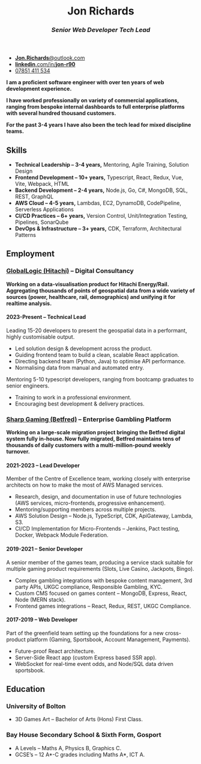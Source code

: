 <main>
<header>

# Jon Richards

### _Senior Web Developer_ _Tech Lead_

</header>

<nav class="contact">

- [**Jon.Richards**@outlook.com](mailto:jon.richards@outlook.com)
- [**linkedin**.com/in/**jon-r90**](https://www.linkedin.com/in/jon-r90/)
- [07851 411 534](tel:+447851411534)

</nav>
<section class="about">

**I am a proficient software engineer with over ten years of web development experience.**

**I have worked professionally on variety of commercial applications, ranging from bespoke internal dashboards to full
enterprise platforms with several hundred thousand customers.**

**For the past 3-4 years I have also been the tech lead for mixed discipline teams.**

</section>
<section class="skills">

## Skills

- **Technical Leadership – 3-4 years,**
  Mentoring, Agile Training, Solution Design
- **Frontend Development – 10+ years,**
  Typescript, React, Redux, Vue, Vite, Webpack, HTML
- **Backend Development – 2-4 years,**
  Node.js, Go, C#, MongoDB, SQL, REST, GraphQL
- **AWS Cloud – 4-5 years,**
  Lambdas, EC2, DynamoDB, CodePipeline, Serverless Applications
- **CI/CD Practices – 6+ years,**
  Version Control, Unit/Integration Testing, Pipelines, SonarQube
- **DevOps & Infrastructure – 3+ years,**
  CDK, Terraform, Architectural Patterns

</section>
<section class="jobs">

## Employment

### [GlobalLogic (Hitachi)](https://www.globallogic.com/) – Digital Consultancy

**Working on a data-visualisation product for Hitachi Energy/Rail. Aggregating thousands of points of geospatial data
from a wide variety of sources (power, healthcare, rail, demographics) and unifying it for realtime analysis.**

#### 2023-Present – Technical Lead

Leading 15-20 developers to present the geospatial data in a performant, highly customisable output.

- Led solution design & development across the product.
- Guiding frontend team to build a clean, scalable React application.
- Directing backend team (Python, Java) to optimise API performance.
- Normalising data from manual and automated entry.

Mentoring 5-10 typescript developers, ranging from bootcamp graduates to senior engineers.

- Training to work in a professional environment.
- Encouraging best development & delivery practices.

<div class="page-break" role="presentation"></div>

### [Sharp Gaming (Betfred)](https://www.betfred.com/) – Enterprise Gambling Platform

**Working on a large-scale migration project bringing the Betfred digital system fully in-house. Now fully migrated,
Betfred maintains tens of thousands of daily customers with a multi-million-pound weekly turnover.**

#### 2021-2023 – Lead Developer

Member of the Centre of Excellence team, working closely with enterprise architects on how to make the most of AWS
Managed services.

- Research, design, and documentation in use of future technologies (AWS services, micro-frontends, progressive
  enhancement).
- Mentoring/supporting members across multiple projects.
- AWS Solution Design – Node.js, TypeScript, CDK, ApiGateway, Lambda, S3.
- CI/CD Implementation for Micro-Frontends – Jenkins, Pact testing, Docker, Webpack Module Federation.

#### 2019-2021 – Senior Developer

A senior member of the games team, producing a service stack suitable for multiple gaming product requirements (Slots,
Live Casino, Jackpots, Bingo).

- Complex gambling integrations with bespoke content management, 3rd party APIs, UKGC compliance, Responsible Gambling,
  KYC.
- Custom CMS focused on games content – MongoDB, Express, React, Node (MERN stack).
- Frontend games integrations – React, Redux, REST, UKGC Compliance.

#### 2017-2019 – Web Developer

Part of the greenfield team setting up the foundations for a new cross-product platform (Gaming, Sportsbook, Account
Management, Payments).

- Future-proof React architecture.
- Server-Side React app (custom Express based SSR app).
- WebSocket for real-time event odds, and Node/SQL data driven sportsbook.

</section>
<section class="education" >

## Education

### University of Bolton

- 3D Games Art – Bachelor of Arts (Hons) First Class.

### Bay House Secondary School & Sixth Form, Gosport

- A Levels – Maths A, Physics B, Graphics C.
- GCSE’s – 12 A\*-C grades including Maths A*, ICT A.

</section>
</main>
